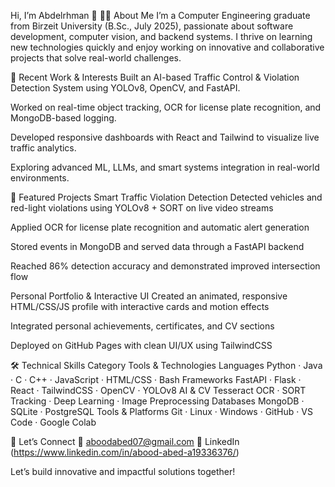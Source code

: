 Hi, I’m Abdelrhman 👋
👨‍💻 About Me
I’m a Computer Engineering graduate from Birzeit University (B.Sc., July 2025), passionate about software development, computer vision, and backend systems. I thrive on learning new technologies quickly and enjoy working on innovative and collaborative projects that solve real-world challenges.

🔭 Recent Work & Interests
Built an AI-based Traffic Control & Violation Detection System using YOLOv8, OpenCV, and FastAPI.

Worked on real-time object tracking, OCR for license plate recognition, and MongoDB-based logging.

Developed responsive dashboards with React and Tailwind to visualize live traffic analytics.

Exploring advanced ML, LLMs, and smart systems integration in real-world environments.

🚀 Featured Projects
Smart Traffic Violation Detection
Detected vehicles and red-light violations using YOLOv8 + SORT on live video streams

Applied OCR for license plate recognition and automatic alert generation

Stored events in MongoDB and served data through a FastAPI backend

Reached 86% detection accuracy and demonstrated improved intersection flow

Personal Portfolio & Interactive UI
Created an animated, responsive HTML/CSS/JS profile with interactive cards and motion effects

Integrated personal achievements, certificates, and CV sections

Deployed on GitHub Pages with clean UI/UX using TailwindCSS

🛠️ Technical Skills
Category	Tools & Technologies
Languages	Python · Java · C · C++ · JavaScript · HTML/CSS · Bash
Frameworks	FastAPI · Flask · React · TailwindCSS · OpenCV · YOLOv8
AI & CV	Tesseract OCR · SORT Tracking · Deep Learning · Image Preprocessing
Databases	MongoDB · SQLite · PostgreSQL
Tools & Platforms	Git · Linux · Windows · GitHub · VS Code · Google Colab

💬 Let’s Connect
📧 aboodabed07@gmail.com
🔗 LinkedIn (https://www.linkedin.com/in/abood-abed-a19336376/)

Let’s build innovative and impactful solutions together!
